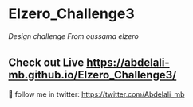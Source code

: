 # Elzero_Challenge3
###### Design challenge From oussama elzero
## Check out Live https://abdelali-mb.github.io/Elzero_Challenge3/ 
🔵 follow me in twitter: https://twitter.com/Abdelali_mb
